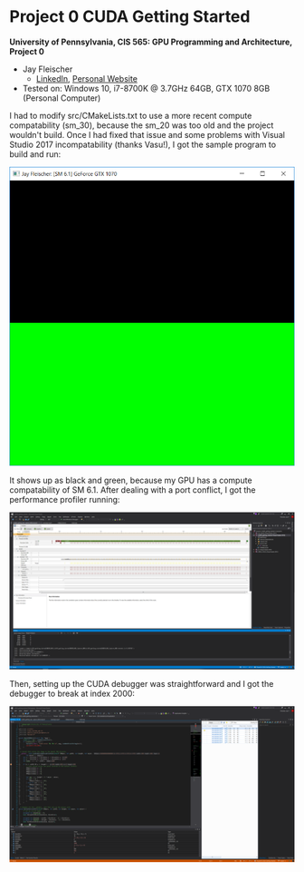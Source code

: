 Project 0 CUDA Getting Started
====================

**University of Pennsylvania, CIS 565: GPU Programming and Architecture, Project 0**

* Jay Fleischer
  * [LinkedIn](https://www.linkedin.com/in/jayfleischer/), [Personal Website](https://jayf.engineer/)
* Tested on: Windows 10, i7-8700K @ 3.7GHz 64GB, GTX 1070 8GB (Personal Computer)

I had to modify src/CMakeLists.txt to use a more recent compute compatability (sm_30), because the sm_20 was too old and the project wouldn't build. Once I had fixed that issue and some problems with Visual Studio 2017 incompatability (thanks Vasu!), I got the sample program to build and run:

![Part 4](images/part4.png "Part 4")

It shows up as black and green, because my GPU has a compute compatability of SM 6.1. After dealing with a port conflict, I got the performance profiler running:

![Part 5](images/part5.png "Part 5")

Then, setting up the CUDA debugger was straightforward and I got the debugger to break at index 2000:

![Part 6](images/part6.png "Part 6")
